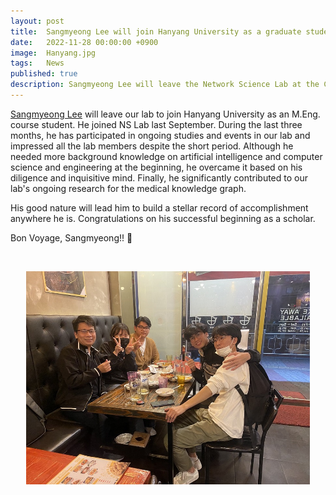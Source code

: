 ```yaml
---
layout: post
title:  Sangmyeong Lee will join Hanyang University as a graduate student
date:   2022-11-28 00:00:00 +0900
image:  Hanyang.jpg
tags:   News
published: true
description: Sangmyeong Lee will leave the Network Science Lab at the Catholic University of Korea to join Hanyang University as an M.Eng. course student. During the last three months, he has participated in ongoing studies and events in our lab and impressed all the lab members despite the short period.
---
```


[Sangmyeong Lee](https://nslab-cuk.github.io/member/sangmyeong) will leave our lab to join Hanyang University as an M.Eng. course student. He joined NS Lab last September. During the last three months, he has participated in ongoing studies and events in our lab and impressed all the lab members despite the short period. Although he needed more background knowledge on artificial intelligence and computer science and engineering at the beginning, he overcame it based on his diligence and inquisitive mind. Finally, he significantly contributed to our lab's ongoing research for the medical knowledge graph. 

His good nature will lead him to build a stellar record of accomplishment anywhere he is. Congratulations on his successful beginning as a scholar. 


Bon Voyage, Sangmyeong!! :tada:

<br>

<p align="center"><img src="/images/withSM.JPG" style="width : 90%; max-width: 90%"></p>


